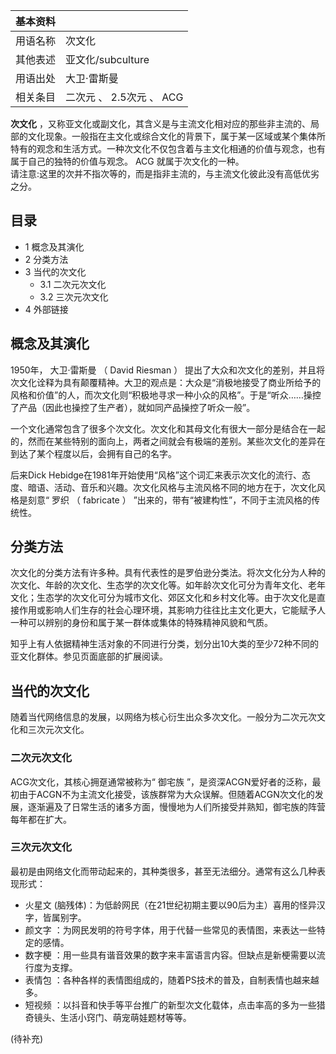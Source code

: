 |  **基本资料**  ||
|---|---|
|用语名称  |  次文化   |
|其他表述  |  亚文化/subculture   |
|用语出处  |  大卫·雷斯曼   |
|相关条目  |  二次元  、  2.5次元  、  ACG   |
  
**次文化**
，又称亚文化或副文化，其含义是与主流文化相对应的那些非主流的、局部的文化现象。一般指在主文化或综合文化的背景下，属于某一区域或某个集体所特有的观念和生活方式。一种次文化不仅包含着与主文化相通的价值与观念，也有属于自己的独特的价值与观念。
ACG  就属于次文化的一种。  
请注意:这里的次并不指次等的，而是指非主流的，与主流文化彼此没有高低优劣之分。

##  目录

  * 1  概念及其演化 
  * 2  分类方法 
  * 3  当代的次文化 
    * 3.1  二次元次文化 
    * 3.2  三次元次文化 
  * 4  外部链接 

##  概念及其演化

1950年，  大卫·雷斯曼  （  David Riesman  ）
提出了大众和次文化的差别，并且将次文化诠释为具有颠覆精神。大卫的观点是：大众是“消极地接受了商业所给予的风格和价值”的人，而次文化则“积极地寻求一种小众的风格”。于是“听众……操控了产品（因此也操控了生产者），就如同产品操控了听众一般”。

一个文化通常包含了很多个次文化。次文化和其母文化有很大一部分是结合在一起的，然而在某些特别的面向上，两者之间就会有极端的差别。某些次文化的差异在到达了某个程度以后，会拥有自己的名字。

后来Dick
Hebidge在1981年开始使用“风格”这个词汇来表示次文化的流行、态度、暗语、活动、音乐和兴趣。次文化风格与主流风格不同的地方在于，次文化风格是刻意“
罗织  （  fabricate  ）  ”出来的，带有“被建构性”，不同于主流风格的传统性。

##  分类方法

次文化的分类方法有许多种。具有代表性的是罗伯逊分类法。将次文化分为人种的次文化、年龄的次文化、生态学的次文化等。如年龄次文化可分为青年文化、老年文化；生态学的次文化可分为城市文化、郊区文化和乡村文化等。由于次文化是直接作用或影响人们生存的社会心理环境，其影响力往往比主文化更大，它能赋予人一种可以辨别的身份和属于某一群体或集体的特殊精神风貌和气质。

知乎上有人依据精神生活对象的不同进行分类，划分出10大类的至少72种不同的亚文化群体。参见页面底部的扩展阅读。

##  当代的次文化

随着当代网络信息的发展，以网络为核心衍生出众多次文化。一般分为二次元次文化和三次元次文化。

###  二次元次文化

ACG次文化，其核心拥趸通常被称为“  御宅族
”，是资深ACGN爱好者的泛称，最初由于ACGN不为主流文化接受，该族群常为大众误解。但随着ACGN次文化的发展，逐渐遍及了日常生活的诸多方面，慢慢地为人们所接受并熟知，御宅族的阵营每年都在扩大。

###  三次元次文化

最初是由网络文化而带动起来的，其种类很多，甚至无法细分。通常有这么几种表现形式：

  * 火星文  (脑残体)：为低龄网民（在21世纪初期主要以90后为主）喜用的怪异汉字，皆属别字。 
  * 颜文字  ：为网民发明的符号字体，用于代替一些常见的表情图，来表达一些特定的感情。 
  * 数字梗  ：用一些具有谐音效果的数字来丰富语言内容。但缺点是新梗需要以流行度为支撑。 
  * 表情包  ：各种各样的表情图组成的，随着PS技术的普及，自制表情也越来越多。 
  * 短视频  ：以抖音和快手等平台推广的新型次文化载体，点击率高的多为一些猎奇镜头、生活小窍门、萌宠萌娃题材等等。 

(待补充)